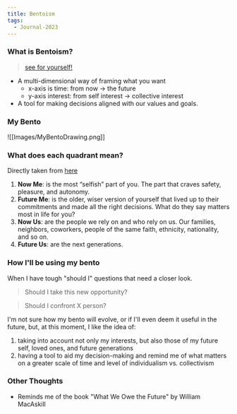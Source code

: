 ```yaml
---
title: Bentoism
tags:
  - Journal-2023
---
```

### What is Bentoism? 
> [see for yourself!](https://bentoism.org/)
- A multi-dimensional way of framing what you want 
	- x-axis is time: from now -> the future
	- y-axis interest: from self interest -> collective interest
- A tool for making decisions aligned with our values and goals. 

### My Bento
![[Images/MyBentoDrawing.png]]
### What does each quadrant mean? 
Directly taken from [here](https://bentoism.org/2-the-bento-method#18)
1. **Now Me**: is the most “selfish” part of you. The part that craves safety, pleasure, and autonomy.
2. **Future Me**: is the older, wiser version of yourself that lived up to their commitments and made all the right decisions. What do they say matters most in life for you?
3. **Now Us**: are the people we rely on and who rely on us. Our families, neighbors, coworkers, people of the same faith, ethnicity, nationality, and so on.
4. **Future Us**: are the next generations.

### How I'll be using my bento
When I have tough "should I" questions that need a closer look.
> Should I take this new opportunity? 

> Should I confront X person? 

I'm not sure how my bento will evolve, or if I'll even deem it useful in the future, but, at this moment, I like the idea of:
1. taking into account not only my interests, but also those of my future self, loved ones, and future generations
2. having a tool to aid my decision-making and remind me of what matters on a greater scale of time and level of individualism vs. collectivism

### Other Thoughts
- Reminds me of the book "What We Owe the Future" by William MacAskill


